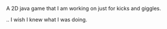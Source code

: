 A 2D java game that I am working on just for kicks and giggles.

.. I wish I knew what I was doing.
